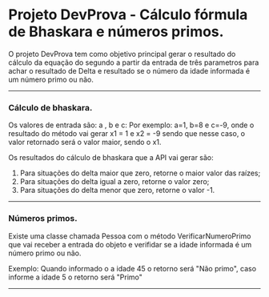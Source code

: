 # Projeto DevProva - Cálculo fórmula de Bhaskara e números primos. 


O projeto DevProva tem como objetivo principal gerar o resultado do cálculo da equação do segundo a partir da entrada de três parametros para achar o resultado de Delta e resultado se o número da idade informada é um número primo ou não. 

***

### Cálculo de bhaskara.

Os valores de entrada são: a , b e c: Por exemplo:  a=1, b=8 e c=-9, onde o resultado do método vai gerar x1 = 1 e x2 = -9 sendo que nesse caso, o valor retornado será o valor maior, sendo o x1. 

Os resultados do cálculo de bhaskara que a API vai gerar são: 

1. Para situações do delta maior que zero, retorne o maior valor das raízes;
2. Para situações do delta igual a zero, retorne o valor zero;
3. Para situações do delta menor que zero, retorne o valor -1.

***

### Números primos.

Existe uma classe chamada Pessoa com o método VerificarNumeroPrimo que vai receber a entrada do objeto e verifidar se a idade informada é um número primo ou não. 

Exemplo: Quando informado o a idade 45 o retorno será "Não primo", caso informe a idade 5 o retorno será "Primo"


***
